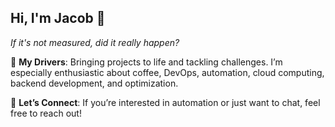 ## Hi, I'm Jacob 👋

*If it's not measured, did it really happen?*

🚀 **My Drivers**: Bringing projects to life and tackling challenges. I’m especially enthusiastic about coffee, DevOps, automation, cloud computing, backend development, and optimization.

💬 **Let’s Connect**: If you’re interested in automation or just want to chat, feel free to reach out!
